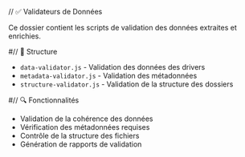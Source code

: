 // ✅ Validateurs de Données

Ce dossier contient les scripts de validation des données extraites et enrichies.

#// 📁 Structure

- `data-validator.js` - Validation des données des drivers
- `metadata-validator.js` - Validation des métadonnées
- `structure-validator.js` - Validation de la structure des dossiers

#// 🔍 Fonctionnalités

- Validation de la cohérence des données
- Vérification des métadonnées requises
- Contrôle de la structure des fichiers
- Génération de rapports de validation
